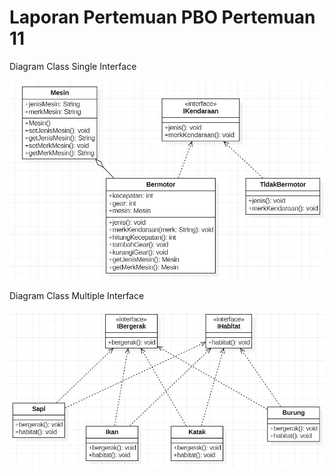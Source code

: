 # Laporan Pertemuan PBO Pertemuan 11
Diagram Class Single Interface


![](img/single.jpg)


Diagram Class Multiple Interface


![](img/multiple.jpg)
